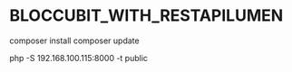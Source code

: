 # BLOCCUBIT_WITH_RESTAPILUMEN

composer install
composer update

php -S 192.168.100.115:8000 -t public


